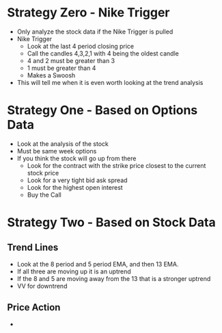 
# Strategy Zero - Nike Trigger
- Only analyze the stock data if the Nike Trigger is pulled
- Nike Trigger
	- Look at the last 4 period closing price
	- Call the candles 4,3,2,1 with 4 being the oldest candle
	- 4 and 2 must be greater than 3
	- 1 must be greater than 4
	- Makes a Swoosh 
- This will tell me when it is even worth looking at the trend analysis

# Strategy One - Based on Options Data
- Look at the analysis of the stock
- Must be same week options
- If you think the stock will go up from there
	- Look for the contract with the strike price closest to the current stock price
	- Look for a very tight bid ask spread
	- Look for the highest open interest
	- Buy the Call

# Strategy Two - Based on Stock Data
## Trend Lines
- Look at the 8 period and 5 period EMA, and then 13 EMA. 
- If all three are moving up it is an uptrend 
- If the 8 and 5 are moving away from the 13 that is a stronger uptrend
- VV for downtrend

## Price Action
- 